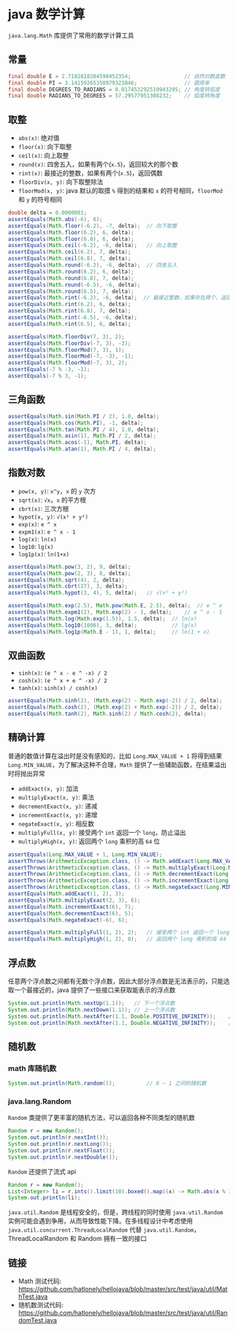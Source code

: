 # java 数学计算

`java.lang.Math` 库提供了常用的数学计算工具

## 常量

``` java
final double E = 2.7182818284590452354;                 // 自然对数底数
final double PI = 3.14159265358979323846;               // 圆周率
final double DEGREES_TO_RADIANS = 0.017453292519943295; // 角度转弧度
final double RADIANS_TO_DEGREES = 57.29577951308232;    // 弧度转角度
```

## 取整

- `abs(x)`: 绝对值
- `floor(x)`: 向下取整
- `ceil(x)`: 向上取整
- `round(x)`: 四舍五入，如果有两个(`x.5`)，返回较大的那个数
- `rint(x)`: 最接近的整数，如果有两个(`x.5`)，返回偶数
- `floorDiv(x, y)`: 向下取整除法
- `floorMod(x, y)`: java 默认的取摸 `%` 得到的结果和 `x` 的符号相同，`floorMod` 和 `y` 的符号相同

``` java
double delta = 0.0000001;
assertEquals(Math.abs(-6), 6);
assertEquals(Math.floor(-6.2), -7, delta);  // 向下取整
assertEquals(Math.floor(6.2), 6, delta);
assertEquals(Math.floor(6.8), 6, delta);
assertEquals(Math.ceil(-6.2), -6, delta);   // 向上取整
assertEquals(Math.ceil(6.2), 7, delta);
assertEquals(Math.ceil(6.8), 7, delta);
assertEquals(Math.round(-6.2), -6, delta);  // 四舍五入
assertEquals(Math.round(6.2), 6, delta);
assertEquals(Math.round(6.8), 7, delta);
assertEquals(Math.round(-6.5), -6, delta);
assertEquals(Math.round(6.5), 7, delta);
assertEquals(Math.rint(-6.2), -6, delta);  // 最接近整数，如果存在两个，返回偶数
assertEquals(Math.rint(6.2), 6, delta);
assertEquals(Math.rint(6.8), 7, delta);
assertEquals(Math.rint(-6.5), -6, delta);
assertEquals(Math.rint(6.5), 6, delta);

assertEquals(Math.floorDiv(7, 3), 2);
assertEquals(Math.floorDiv(-7, 3), -3);
assertEquals(Math.floorMod(7, 3), 1);
assertEquals(Math.floorMod(-7, -3), -1);
assertEquals(Math.floorMod(-7, 3), 2);
assertEquals(-7 % -3, -1);
assertEquals(-7 % 3, -1);
```

## 三角函数

``` java
assertEquals(Math.sin(Math.PI / 2), 1.0, delta);
assertEquals(Math.cos(Math.PI), -1, delta);
assertEquals(Math.tan(Math.PI / 4), 1.0, delta);
assertEquals(Math.asin(1), Math.PI / 2, delta);
assertEquals(Math.acos(-1), Math.PI, delta);
assertEquals(Math.atan(1), Math.PI / 4, delta);
```

## 指数对数

- `pow(x, y)`: `x^y`，`x` 的 `y` 次方
- `sqrt(x)`: `√x`，`x` 的平方根
- `cbrt(x)`: 三次方根
- `hypot(x, y)`: `√(x² + y²)`
- `exp(x)`: `e ^ x`
- `expm1(x)`: `e ^ x - 1`
- `log(x)`: `ln(x)`
- `log10`: `lg(x)`
- `log1p(x)`: `ln(1+x)`

``` java
assertEquals(Math.pow(3, 2), 9, delta);
assertEquals(Math.pow(2, 3), 8, delta);
assertEquals(Math.sqrt(4), 2, delta);
assertEquals(Math.cbrt(27), 3, delta);
assertEquals(Math.hypot(3, 4), 5, delta);   // √(x² + y²)

assertEquals(Math.exp(2.5), Math.pow(Math.E, 2.5), delta);  // e ^ x
assertEquals(Math.expm1(2), Math.exp(2) - 1, delta);    // e ^ x - 1
assertEquals(Math.log(Math.exp(1.5)), 1.5, delta);  // ln(x)
assertEquals(Math.log10(1000), 3, delta);           // lg(x)
assertEquals(Math.log1p(Math.E - 1), 1, delta);     // ln(1 + x)
```

## 双曲函数

- `sinh(x)`: `(e ^ x - e ^ -x) / 2`
- `cosh(x)`: `(e ^ x + e ^ -x) / 2`
- `tanh(x)`: `sinh(x) / cosh(x)`

``` java
assertEquals(Math.sinh(2), (Math.exp(2) - Math.exp(-2)) / 2, delta);    // sinh(x) = (e ^ x - e ^ -x) / 2
assertEquals(Math.cosh(2), (Math.exp(2) + Math.exp(-2)) / 2, delta);    // cosh(x) = (e ^ x + e ^ -x) / 2
assertEquals(Math.tanh(2), Math.sinh(2) / Math.cosh(2), delta);         // tanh(x) = sinh(x) / cosh(x)
```

## 精确计算

普通的数值计算在溢出时是没有感知的，比如 `Long.MAX_VALUE + 1` 将得到结果 `Long.MIN_VALUE`，为了解决这种不合理，`Math` 提供了一些辅助函数，在结果溢出时将抛出异常

- `addExact(x, y)`: 加法 
- `multiplyExact(x, y)`: 乘法 
- `decrementExact(x, y)`: 递减 
- `incrementExact(x, y)`: 递增 
- `negateExact(x, y)`: 相反数
- `multiplyFull(x, y)`: 接受两个 `int` 返回一个 `long`，防止溢出
- `multiplyHigh(x, y)`: 返回两个 `long` 乘积的高 `64` 位

``` java
assertEquals(Long.MAX_VALUE + 1, Long.MIN_VALUE);                                       // 溢出
assertThrows(ArithmeticException.class, () -> Math.addExact(Long.MAX_VALUE, 1));        // 加法溢出抛异常
assertThrows(ArithmeticException.class, () -> Math.multiplyExact(Long.MAX_VALUE, 2));   // 乘法
assertThrows(ArithmeticException.class, () -> Math.decrementExact(Long.MIN_VALUE));     // 递减
assertThrows(ArithmeticException.class, () -> Math.incrementExact(Long.MAX_VALUE));     // 递增
assertThrows(ArithmeticException.class, () -> Math.negateExact(Long.MIN_VALUE));        // 相反数
assertEquals(Math.addExact(1, 2), 3);
assertEquals(Math.multiplyExact(2, 3), 6);
assertEquals(Math.incrementExact(6), 7);
assertEquals(Math.decrementExact(6), 5);
assertEquals(Math.negateExact(-6), 6);

assertEquals(Math.multiplyFull(1, 2), 2);   // 接受两个 int 返回一个 long，防止溢出
assertEquals(Math.multiplyHigh(1, 2), 0);   // 返回两个 long 乘积的高 64 位
```

## 浮点数

任意两个浮点数之间都有无数个浮点数，因此大部分浮点数是无法表示的，只能选取一个最接近的，java 提供了一些接口来获取能表示的浮点数

``` java
System.out.println(Math.nextUp(1.1));   // 下一个浮点数
System.out.println(Math.nextDown(1.1)); // 上一个浮点数
System.out.println(Math.nextAfter(1.1, Double.POSITIVE_INFINITY));    // 下一个浮点数
System.out.println(Math.nextAfter(1.1, Double.NEGATIVE_INFINITY));    // 上一个浮点数
```

## 随机数

### math 库随机数

``` java
System.out.println(Math.random());          // 0 ~ 1 之间的随机数
```

### java.lang.Random

`Random` 类提供了更丰富的随机方法，可以返回各种不同类型的随机数

``` java
Random r = new Random();
System.out.println(r.nextInt());
System.out.println(r.nextLong());
System.out.println(r.nextFloat());
System.out.println(r.nextDouble());
```

`Random` 还提供了流式 api

``` java
Random r = new Random();
List<Integer> li = r.ints().limit(10).boxed().map((x) -> Math.abs(x % 100)).collect(Collectors.toList());
System.out.println(li);
```

`java.util.Random` 是线程安全的，但是，跨线程的同时使用 `java.util.Random` 实例可能会遇到争用，从而导致性能下降。在多线程设计中考虑使用`java.util.concurrent.ThreadLocalRandom` 代替 `java.util.Random`，ThreadLocalRandom 和 Random 拥有一致的接口

## 链接

- Math 测试代码: <https://github.com/hatlonely/hellojava/blob/master/src/test/java/util/MathTest.java>
- 随机数测试代码: <https://github.com/hatlonely/hellojava/blob/master/src/test/java/util/RandomTest.java>
